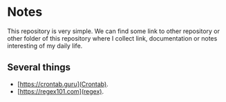 # Notes

This repository is very simple. We can find some link to other repository or other folder of this repository where I collect link, documentation or notes interesting of my daily life.

## Several things

- [https://crontab.guru](Crontab).
- [https://regex101.com](regex).
